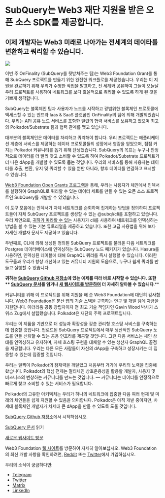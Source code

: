 # SubQuery는 Web3 재단 지원을 받은 오픈 소스 SDK를 제공합니다.

## 이제 개발자는 Web3 미래로 나아가는 전세계의 데이타를 변환하고 쿼리할 수 있습니다.

![](https://miro.medium.com/max/1400/1*f9Jw37LjUGu8P8W39cjDYw.png)

이번 주 OnFinality (SubQuery를 뒷받쳐주는 팀)는 Web3 Foundation Grant를 통해 SubQuery 프로젝트를 만들기 위한 완전한 워크플로를 제공했습니다. 우리는 이 지원을 완료하기 위해 우리가 수행한 작업을 발표하고, 전 세계와 공유하여 그들이 오늘날 우리 프로젝트를 사용하여 네트워크를 보다 효율적으로 쿼리할 수 있도록 하게 된 것을 기쁘게 생각합니다.

SubQuery는 블록체인 팀과 사용자가 노드를 시작하고 광범위한 블록체인 프로토콜에 액세스할 수 있는 인프라 Iaas & SaaS 플랫폼인 OnFinality의 팀에 의해 개발되었습니다. 우리는 API 공유 노드 서비스를 포함한 일련의 협력 서비스를 보유하고 있으며 최고의 Polkadot/Substrate 팀과 협력 관계를 맺고 있습니다.

대부분의 블록체인은 데이터를 처리하고 쿼리해야 합니다. 우리 프로젝트는 애플리케이션 계층에 서비스를 제공하는 데이터 프로토콜들의 성장에서 영감을 얻었으며, 점점 커지는 Polkadot 커뮤니티를 돕기 위해 탄생했습니다. SubQuery의 목표는 누구나 안정적으로 데이터를 더 빨리 찾고 소비할 수 있도록 하여 Polkadot/Substrate 프로젝트가 더 나은 dApp을 개발할 수 있도록 돕는 것입니다. 우리의 서비스를 통해 사용자는 데이터를 추출, 변환, 유지 및 쿼리할 수 있을 뿐만 아니라, 향후 데이터를 연결하고 표시할 수 있습니다.

[Web3 Foundation Open Grants 프로그램](https://github.com/w3f/Open-Grants-Program/pull/136)을 통해, 우리는 사용자가 체인에서 인덱서를 실행하여 GraphQL로 쿼리할 수 있는 데이터 세트를 만들 수 있는 오픈 소스 프로젝트인 SubQuery를 개발할 수 있었습니다.

이 도구 모음에는 인덱서가 자체 네트워크를 순회하며 집계하는 방법을 정의하여 프로젝트들이 자체 SubQuery 프로젝트를 생성할 수 있는 @subql/cli를 포함하고 있습니다. 우리 제안으로, [귀하가 따라할 수 있는](https://doc.subquery.network/quickstart.html) 사용자가 cli를 사용하여 네트워크를 인덱싱하는 방법을 볼 수 있는 기본 튜토리얼을 제공하고 있습니다. 또한 고급 사용법을 위해 보다 자세한 개발자 문서도 제공하고 있습니다.

두번째로, CLI에 의해 생성된 정의된 SubQuery 프로젝트를 불러온 다음 네트워크를 Postgres 데이터베이스에 인덱싱하는 SubQuery 노드 패키지가 있습니다. Hasura를 사용하면, 인덱싱된 테이블에 대해 GraphQL 쿼리를 즉시 실행할 수 있습니다. 이러한 도구들과 우리가 항상 개선하고 있는 커뮤니티 지원의 도움으로, 누구나 쉽게 쿼리를 만들고 실행할 수 있습니다.

**귀하는 [**SubQuery Github 저장소**](https://github.com/OnFinality-io/subql)**에 있는 예제를 따라 바로 시작할 수 있습니다.** 또한 ** [**SubQuery 문서**](https://doc.subquery.network/)를 **읽거나** [**새 웹사이트를 방문하여**](https://subquery.network/) 더 자세히 알아볼 수 있습니다**.**

커뮤니티를 위해 이 프로젝트를 위해 지원을 해 준 Web3 Foundation에 대단히 감사합니다. Web3 Foundation은 분산 웹의 기술 스택을 구축하는 연구 및 개발 팀에 자금을 지원합니다. 이더리움 공동 창립자이자 전 최고 기술 책임자인 Gavin Wood 박사가 스위스 Zug에서 설립했습니다. Polkadot은 재단의 주력 프로젝트입니다.

우리는 이 제품을 기반으로 더 성능과 확장성을 갖춘 관리형 호스팅 서비스를 구축하는 데 집중할 것입니다. 업로드된 SubQuery 프로젝트에서 매우 생산적인 SubQuery 노드를 만들 신뢰할 수 있는 공용 인프라를 제공할 것입니다. 그런 다음 서비스는 체인 상태를 인덱싱하고 유지하며, 자체 호스팅 구현을 대체할 수 있는 생산자  GraphQL 끝점을 제공합니다. 우리는 다른 모든 사람들이 자신의 dApp을 구축하고 성장시키는 데 집중할 수 있는데 집중할 것입니다.

우리는 일찍이 Polkadot의 잠재력을 깨달았고 처음부터 거기에 우리의 노력을 집중해 왔습니다. Polkadot의 핵심 전제는 멀티체인 상호운용성을 활용할 개발자, 사용자 및 비즈니스의 번창하는 커뮤니티를 만드는 것입니다. — 커뮤니티는 데이터를 안정적으로 빠르게 찾고 소비할 수 있는 서비스가 필요합니다.

Polkadot의 고유한 아키텍처는 우리가 하나의 네트워크에 집중한 다음 여러 현재 및 미래의 체인들을 쉽게 지원할 수 있음을 의미합니다. Polkadot은 아직 개발 중이지만, 차세대 블록체인 개발자가 차세대 큰 dApp을 만들 수 있도록 도울 것입니다.

[SubQuery Github 저장소](https://github.com/OnFinality-io/subql)에서 시작하십시오.

[SubQuery 문서](https://doc.subquery.network/) 읽기

[새로운 웹사이트 방문](https://subquery.network/)

Web3 Foundation [웹 사이트](https://web3.foundation/)를 방문하여 자세히 알아보십시오. Web3 Foundation의 최신 개발 사항을 확인하려면, [Reddit](https://www.reddit.com/r/dot/) 또는 [Twitter](https://twitter.com/web3foundation)에서 가입하십시오.

우리의 소식이 궁금하다면:

-   [Telegram](https://t.me/subquerynetwork)
-   [Twitter](https://twitter.com/subquerynetwork)
-   [Matrix](https://matrix.to/#/%23subquery:matrix.org)
-   [LinkedIn](https://www.linkedin.com/company/subquery)